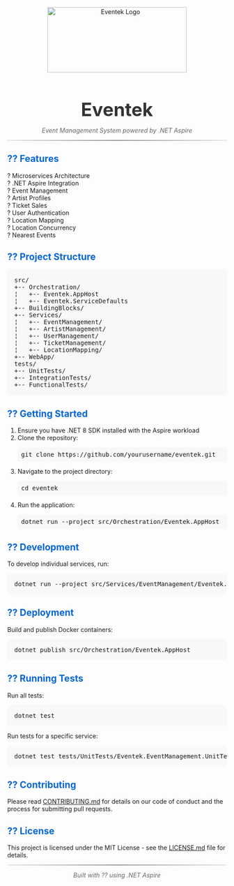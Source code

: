 <div align="center">
  <img src="[https://ibb.co/Bj92gtj](https://ibb.co/Bj92gtj)?text=Eventek" alt="Eventek Logo" width="320" height="150">
  <h1 style="color: #333; font-size: 3em; margin-bottom: 0;">Eventek</h1>
  <p style="font-style: italic; color: #666;">Event Management System powered by .NET Aspire</p>
</div>

<hr style="border: 0; height: 1px; background: #333; background-image: linear-gradient(to right, #ccc, #333, #ccc);">

<h2 style="color: #0366d6;">?? Features</h2>

<ul style="list-style-type: none; padding-left: 0;">
  <li>? Microservices Architecture</li>
  <li>? .NET Aspire Integration</li>
  <li>? Event Management</li>
  <li>? Artist Profiles</li>
  <li>? Ticket Sales</li>
  <li>? User Authentication</li>
  <li>? Location Mapping</li>
  <li>? Location Concurrency</li>
  <li>? Nearest Events </li>
</ul>

<h2 style="color: #0366d6;">?? Project Structure</h2>

<pre style="background-color: #f6f8fa; padding: 16px; border-radius: 6px; overflow: auto;">
src/
+-- Orchestration/
¦   +-- Eventek.AppHost
¦   +-- Eventek.ServiceDefaults
+-- BuildingBlocks/
+-- Services/
¦   +-- EventManagement/
¦   +-- ArtistManagement/
¦   +-- UserManagement/
¦   +-- TicketManagement/
¦   +-- LocationMapping/
+-- WebApp/
tests/
+-- UnitTests/
+-- IntegrationTests/
+-- FunctionalTests/
</pre>

<h2 style="color: #0366d6;">?? Getting Started</h2>

<ol>
  <li>Ensure you have .NET 8 SDK installed with the Aspire workload</li>
  <li>Clone the repository:
    <pre style="background-color: #f6f8fa; padding: 8px; border-radius: 4px;">git clone https://github.com/yourusername/eventek.git</pre>
  </li>
  <li>Navigate to the project directory:
    <pre style="background-color: #f6f8fa; padding: 8px; border-radius: 4px;">cd eventek</pre>
  </li>
  <li>Run the application:
    <pre style="background-color: #f6f8fa; padding: 8px; border-radius: 4px;">dotnet run --project src/Orchestration/Eventek.AppHost</pre>
  </li>
</ol>

<h2 style="color: #0366d6;">?? Development</h2>

<p>To develop individual services, run:</p>

<pre style="background-color: #f6f8fa; padding: 16px; border-radius: 6px;">dotnet run --project src/Services/EventManagement/Eventek.EventManagement.Api</pre>

<h2 style="color: #0366d6;">?? Deployment</h2>

<p>Build and publish Docker containers:</p>

<pre style="background-color: #f6f8fa; padding: 16px; border-radius: 6px;">dotnet publish src/Orchestration/Eventek.AppHost</pre>

<h2 style="color: #0366d6;">?? Running Tests</h2>

<p>Run all tests:</p>

<pre style="background-color: #f6f8fa; padding: 16px; border-radius: 6px;">dotnet test</pre>

<p>Run tests for a specific service:</p>

<pre style="background-color: #f6f8fa; padding: 16px; border-radius: 6px;">dotnet test tests/UnitTests/Eventek.EventManagement.UnitTests</pre>

<h2 style="color: #0366d6;">?? Contributing</h2>

<p>Please read <a href="CONTRIBUTING.md">CONTRIBUTING.md</a> for details on our code of conduct and the process for submitting pull requests.</p>

<h2 style="color: #0366d6;">?? License</h2>

<p>This project is licensed under the MIT License - see the <a href="LICENSE.md">LICENSE.md</a> file for details.</p>

<hr style="border: 0; height: 1px; background: #333; background-image: linear-gradient(to right, #ccc, #333, #ccc);">

<div align="center">
  <p style="font-style: italic; color: #666;">Built with ?? using .NET Aspire</p>
</div>
